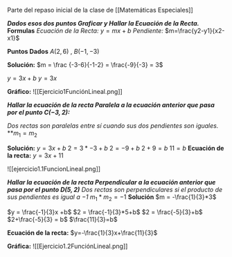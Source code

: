 Parte del repaso inicial de la clase de [[Matemáticas Especiales]]

***Dados esos dos puntos Graficar y Hallar la Ecuación de la Recta.***
**Formulas**
*Ecuación de la Recta:* $y = mx+b$
*Pendiente:* $m=\frac{y2-y1}{x2-x1}$

**Puntos Dados**
$A(2,6)$ , $B(-1,-3)$

**Solución:**
$m = \frac {-3-6}{-1-2} = \frac{-9}{-3} = 3$

$y=3x+b$
$y = 3x$

**Gráfico:**
![[Ejercicio1FunciónLineal.png]]

***Hallar la ecuación de la recta Paralela a la ecuación anterior que pasa por el punto $C(-3,2)$:***

*Dos rectas son paralelas entre sí cuando sus dos pendientes son iguales.*
**$m_1 = m_2$

**Solución:**
$y = 3x+b$
$2 = 3*-3+b$
$2=-9+b$
$2+9=b$
$11 = b$
**Ecuación de la recta:** $y = 3x+11$

![[ejercicio1.1FuncionLineal.png]]

***Hallar la ecuación de la recta Perpendicular a la ecuación anterior que pasa por el punto $D(5,2)$***
*Dos rectas son perpendiculares si el producto de sus pendientes es igual a $-1$*
$m_1*m_2 = -1$
**Solución**
$m = -\frac{1}{3}*3$

$y = \frac{-1}{3}x +b$
$2 = \frac{-1}{3}*5+b$
$2 = \frac{-5}{3}+b$
$2+\frac{-5}{3} = b$
$\frac{11}{3}=b$

**Ecuación de la recta:** $y=-\frac{1}{3}x+\frac{11}{3}$

**Gráfica:**
![[Ejercicio1.2FunciónLineal.png]]





